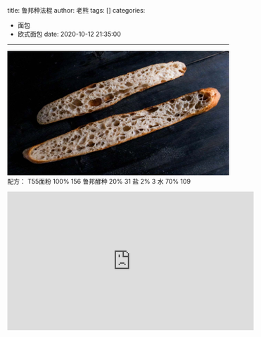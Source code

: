 title: 鲁邦种法棍
author: 老熊
tags: []
categories:
  - 面包
  - 欧式面包
date: 2020-10-12 21:35:00
---
![](/images/pasted-5.jpg)
配方：
T55面粉  100%    156
鲁邦酵种  20%    31
盐           2%      3
水           70%    109

<iframe width="560" height="315" src="https://www.youtube.com/embed/_sv4QeiNQvI" frameborder="0" allow="accelerometer; autoplay; clipboard-write; encrypted-media; gyroscope; picture-in-picture" allowfullscreen></iframe>